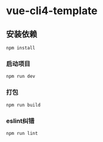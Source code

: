 # vue-cli4-template

## 安装依赖
```
npm install
```

### 启动项目
```
npm run dev
```

### 打包
```
npm run build
```

### eslint纠错
```
npm run lint
```

